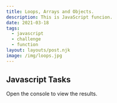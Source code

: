 ```yaml
---
title: Loops, Arrays and Objects.
description: This is JavaScript funcion.
date: 2021-03-18
tags:
  - javascript
  - challenge
  - function
layout: layouts/post.njk
image: /img/loops.jpg
---
```


<div class="container mt-4">
  <h2>Javascript Tasks</h2>
  <p>Open the console to view the results.</p>
  <code></code>
</div>
<!-- <script src="/js/js-challenges/task1.js"></script> -->
<script src="/js/js-challenges/task2.js"></script>
